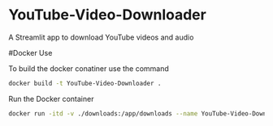 # YouTube-Video-Downloader
A Streamlit app to download YouTube videos and audio


#Docker Use

To build the docker conatiner use the command
```bash
docker build -t YouTube-Video-Downloader .
```

Run the Docker container 
```bash
docker run -itd -v ./downloads:/app/downloads --name YouTube-Video-Downloader YouTube-Video-Downloader
```